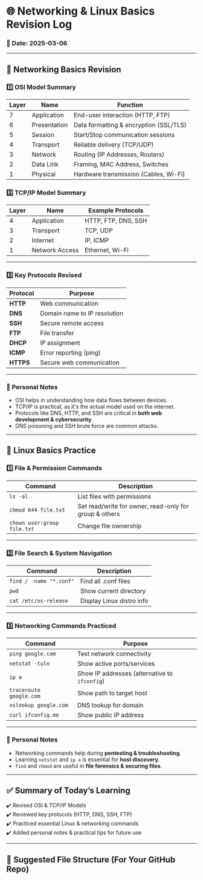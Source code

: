 # 🌐 Networking & Linux Basics Revision Log
### 📅 Date: 2025-03-06
---

## 🧵 **Networking Basics Revision**

### 1️⃣ OSI Model Summary
| Layer | Name | Function |
|---|---|---|
| 7 | Application | End-user interaction (HTTP, FTP) |
| 6 | Presentation | Data formatting & encryption (SSL/TLS) |
| 5 | Session | Start/Stop communication sessions |
| 4 | Transport | Reliable delivery (TCP/UDP) |
| 3 | Network | Routing (IP Addresses, Routers) |
| 2 | Data Link | Framing, MAC Address, Switches |
| 1 | Physical | Hardware transmission (Cables, Wi-Fi) |

### 2️⃣ TCP/IP Model Summary
| Layer | Name | Example Protocols |
|---|---|---|
| 4 | Application | HTTP, FTP, DNS, SSH |
| 3 | Transport | TCP, UDP |
| 2 | Internet | IP, ICMP |
| 1 | Network Access | Ethernet, Wi-Fi |

---

### 3️⃣ Key Protocols Revised
| Protocol | Purpose |
|---|---|
| **HTTP** | Web communication |
| **DNS** | Domain name to IP resolution |
| **SSH** | Secure remote access |
| **FTP** | File transfer |
| **DHCP** | IP assignment |
| **ICMP** | Error reporting (ping) |
| **HTTPS** | Secure web communication |

---

### 📝 Personal Notes
- OSI helps in understanding how data flows between devices.
- TCP/IP is practical, as it's the actual model used on the internet.
- Protocols like DNS, HTTP, and SSH are critical in **both web development & cybersecurity**.
- DNS poisoning and SSH brute force are common attacks.

---

## 🐧 Linux Basics Practice

### 1️⃣ File & Permission Commands
| Command | Description |
|---|---|
| `ls -al` | List files with permissions |
| `chmod 644 file.txt` | Set read/write for owner, read-only for group & others |
| `chown user:group file.txt` | Change file ownership |

---

### 2️⃣ File Search & System Navigation
| Command | Description |
|---|---|
| `find / -name "*.conf"` | Find all .conf files |
| `pwd` | Show current directory |
| `cat /etc/os-release` | Display Linux distro info |

---

### 3️⃣ Networking Commands Practiced
| Command | Purpose |
|---|---|
| `ping google.com` | Test network connectivity |
| `netstat -tuln` | Show active ports/services |
| `ip a` | Show IP addresses (alternative to `ifconfig`) |
| `traceroute google.com` | Show path to target host |
| `nslookup google.com` | DNS lookup for domain |
| `curl ifconfig.me` | Show public IP address |

---

### 🔐 Personal Notes
- Networking commands help during **pentesting & troubleshooting**.
- Learning `netstat` and `ip a` is essential for **host discovery**.
- `find` and `chmod` are useful in **file forensics & securing files**.

---

## ✅ Summary of Today’s Learning
✔️ Revised OSI & TCP/IP Models  
✔️ Reviewed key protocols (HTTP, DNS, SSH, FTP)  
✔️ Practiced essential Linux & networking commands  
✔️ Added personal notes & practical tips for future use

---

## 📂 Suggested File Structure (For Your GitHub Repo)
